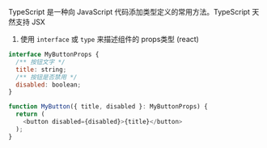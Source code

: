 TypeScript 是一种向 JavaScript 代码添加类型定义的常用方法。TypeScript 天然支持 JSX

1. 使用 `interface` 或 `type` 来描述组件的 props类型 (react)
```js
interface MyButtonProps {
  /** 按钮文字 */
  title: string;
  /** 按钮是否禁用 */
  disabled: boolean;
}

function MyButton({ title, disabled }: MyButtonProps) {
  return (
    <button disabled={disabled}>{title}</button>
  );
}
```